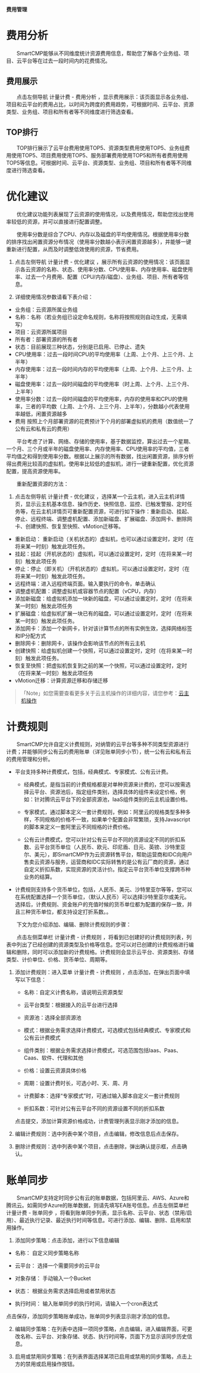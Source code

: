 **费用管理**

# 费用分析

　　SmartCMP能够从不同维度统计资源费用信息，帮助您了解各个业务组、项目、云平台等在过去一段时间内的花费情况。

## 费用展示 

　　点击左侧导航 计量计费 - 费用分析 ，显示费用展示：该页面显示各业务组、项目和云平台的费用占比，以时间为跨度的费用趋势，可根据时间、云平台、资源类型、业务组、项目和所有者等不同维度进行筛选查看。

## TOP排行

　　TOP排行展示了云平台费用使用TOP5、资源类型费用使用TOP5、业务组费用使用TOP5、项目费用使用TOP5、服务部署费用使用TOP5和所有者费用使用TOP5等信息。可根据时间、云平台、资源类型、业务组、项目和所有者等不同维度进行筛选查看。

# 优化建议

　　优化建议功能列表展现了云资源的使用情况，以及费用情况，帮助您找出使用率较低的资源，并可以直接进行配置调整。

　　使用率分数是综合了CPU、内存以及磁盘的平均使用情况。根据使用率分数的排序找出闲置资源分布情况（使用率分数越小表示闲置资源越多），并能够一键重新进行配置，从而及时调整低效使用的资源，节省费用。

1.  点击左侧导航 计量计费 - 优化建议 ，展示所有云资源的使用情况：该页面显示各云资源的名称、状态、使用率分数、CPU使用率、内存使用率、磁盘使用率、过去一个月费用、配置（CPU/内存/磁盘）、业务组、项目、所有者等信息。

2.  详细使用情况参数请看下表介绍：

 + 业务组：云资源所属业务组
 + 名称：名称（若业务组已设定命名规则，名称将按照规则自动生成，无需填写）
 + 项目：云资源所属项目
 + 所有者：部署资源的所有者
 + 状态：目前展现三种状态，分别是已启用、已停止、遗失
 + CPU使用率：过去一段时间CPU的平均使用率（上周、上个月、上三个月、上半年）
 + 内存使用率：过去一段时间内存的平均使用率（上周、上个月、上三个月、上半年）
 + 磁盘使用率：过去一段时间磁盘的平均使用率（时上周、上个月、上三个月、上半年）
 + 使用率分数：过去一段时间磁盘的平均使用率，内存的使用率和CPU的使用率，三者的平均数（上周、上个月、上三个月、上半年），分数越小代表使用率越低，闲置资源越多
 + 费用	按照上个月部署资源的花费预计下个月的部署虚拟机的费用（数值统一了公有云和私有云的费用）


　　平台考虑了计算、网络、存储的使用率，基于数据监控，算出过去一个星期、一个月、三个月或半年的磁盘使用率、内存使用率、CPU使用率的平均值，三者平均值之和得到使用率分数。根据以上展示的所有数据，找出闲置资源，排序分析得出费用比较高的虚拟机，使用率比较低的虚拟机，进行一键重新配置，优化资源配置，提高资源使用率。

　　重新配置资源的方法：

1.  点击左侧导航 计量计费 - 优化建议 ，选择某一个云主机，进入云主机详情页，显示云主机基本信息、操作历史、快照信息、监控、已触发警报、定时任务等，在云主机详情页可重新配置资源，可进行如下操作：重新启动、挂起、停止、远程终端、调整虚机配置、添加新磁盘、扩展磁盘、添加网卡、删除网卡、创建快照、恢复至快照、vMotion迁移等。
    
 + 重新启动： 重新启动（关机状态的）虚拟机，也可以通过设置定时，定时（在将来某一时刻）触发此项任务。
 + 挂起：挂起（开机状态的）虚拟机，可以通过设置定时，定时（在将来某一时刻）触发此项任务
 + 停止：停止（即关机）（开机状态的）虚拟机，可以通过设置定时，定时（在将来某一时刻）触发此项任务。
 + 远程终端：进入远程终端页面。输入要执行的命令，单击确认
 + 调整虚机配置：调整虚拟机或容器节点的配置（vCPU，内存）
 + 添加新磁盘：给虚拟机添加一块新的磁盘，可以通过设置定时，定时（在将来某一时刻）触发此项任务
 + 扩展磁盘：给虚拟机扩展一块已有的磁盘，可以通过设置定时，定时（在将来某一时刻）触发此项任务。
 + 添加网卡：添加一个新网卡，针对该计算节点的所有实例生效，选择网络标签和IP分配方式
 + 删除网卡：删除网卡，该操作会影响该节点的所有云主机
 + 创建快照：给虚拟机创建一个快照，可以通过设置定时，定时（在将来某一时刻）触发此项任务。
 + 恢复至快照：把虚拟机恢复到之前的某一个快照，可以通过设置定时，定时（在将来某一时刻）触发此项任务
 + vMotion迁移：计算资源迁移和存储迁移

>「Note」如您需要查看更多关于云主机操作的详细内容，请您参考：[云主机操作](https://cloudchef.github.io/doc/AdminDoc/06云资源的全生命周期管理/14我的部署.html)


# 计费规则

　　SmartCMP允许自定义计费规则，对纳管的云平台等多种不同类型资源进行计费；并能够同步公有云的费用账单（详见账单同步小节），统一公有云和私有云的费用管理和分析。

+ 平台支持多种计费模式，包括，经典模式、专家模式、公有云计费。
    + 经典模式，是指当前的计费规格都是对单种资源来计费的，您可以按需选择云平台、资源池后，指定组件类别，选择具体的组件来设定价格，例如：针对腾讯云平台下的全部资源池，IaaS组件类别的云主机设置价格。

    + 专家模式，通过脚本定义一套计费规则，例如：阿里云的规格类型多种多样，不同规格的价格不一致，如果单个配置会非常繁琐，支持Javascript的脚本来定义一套阿里云不同规格的计费价格。

    + 公有云计费模式，您可以针对公有云平台不同的资源设定不同的折扣系数、云平台货币单位（人民币、欧元、印尼盾、日元、英镑、沙特里亚尔、美元），即SmartCMP作为云资源转售平台，帮助运营商和IDC向用户售卖云资源与服务，运营商和IDC实际转售的是公有云厂商的资源，通过自定义折扣系数，实现资源的灵活计价。指定云平台货币单位支撑跨币种业务的结算。

+ 计费规则支持多个货币单位，包括，人民币、美元、沙特里亚尔等等，您可以在系统配置选择一个货币单位，（默认人民币）可以选择沙特里亚尔或美元。选择后，计费规则、资金账户的充值时候的货币单位都为配置的保存一致，并且三种货币单位，都支持设定打折系数。。

  

　　下文为您介绍添加、编辑、删除计费规则的步骤：

　　点击左侧菜单栏 计量计费 - 计费规则 ，将看到已创建好的计费规则列表，列表中列出了已经创建的资源类型及价格等信息。您可以对已创建的计费规格进行编辑和删除，同时可以添加新的计费规格。计费规则会显示云平台、资源类别、存储类型、计价单位、价格、货币单位、周期等。

  1.  添加计费规则：进入菜单 计量计费 - 计费规则 ，点击添加，在弹出页面中填写以下信息：
      
      +  名称：自定义计费名称，请说明云资源类型
      
      +  云平台类型：根据接入的云平台进行选择
      
      +  资源池：选择全部资源池
      
      +  模式：根据业务需求选择计费模式，可选模式包括经典模式、专家模式和公有云计费模式

      +  组件类别：根据业务需求选择计费模式，可选范围包括Iaas、Paas、Caas、软件、代理和其他

      +  价格：设置云资源具体价格

      +  周期：设置计费时长，可选小时、天、周、月

      +  计费脚本：选择“专家模式”时，可通过输入脚本自定义一套计费规则

      +  折扣系数：可针对公有云平台不同的资源设置不同的折扣系数
      
      点击提交，添加计算资源价格成功，计费管理列表显示刚才添加的信息。

  2.  编辑计费规则：选中列表中某个项目，点击编辑，修改信息后点击保存。

  3.  删除计费规则：选中列表中某个项目，点击删除，弹出确认提示框，点击确认。


# 账单同步

　　SmartCMP支持定时同步公有云的账单数据，包括阿里云、AWS、Azure和腾讯云。如需同步Azure的账单数据，则请先填写EA账号信息。点击左侧菜单栏 计量计费 - 账单同步 ，将看到账单同步列表，显示名称、云平台、状态（禁用/启用）、最近执行记录、最近执行时间等信息。可进行添加、编辑、删除、启用和禁用操作。

1.  添加同步策略：点击添加，进行以下信息编辑

  +  名称： 自定义同步策略名称
  
  +  云平台： 选择一个需要同步的云平台
  
  +  对象存储： 手动输入一个Bucket
  
  +  状态： 根据业务需求选择启用或者禁用状态

  +  执行时间： 输入账单同步的执行时间，请输入一个cron表达式
 
  点击保存，添加同步策略账单成功，账单同步列表显示刚才添加的信息。

2.  编辑同步策略：在列表中选择一项同步策略，点击编辑，进入编辑界面，可更改名称、云平台、对象存储、状态、执行时间等，页面下方显示该同步历史信息。

3.  启用或禁用同步策略：在列表界面选择某项已启用或禁用的同步策略，点击上方的禁用或启用操作按钮。